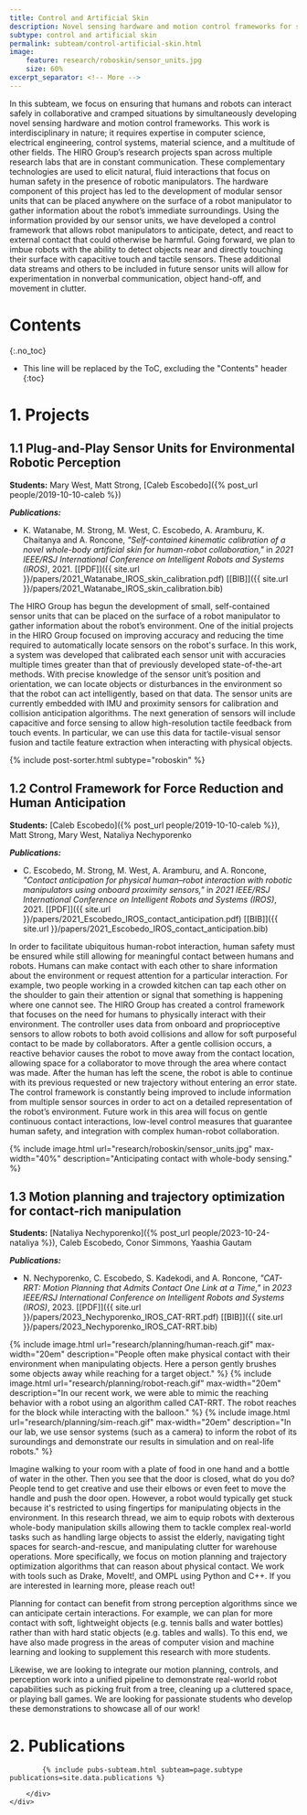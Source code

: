 ```yaml
---
title: Control and Artificial Skin
description: Novel sensing hardware and motion control frameworks for safe human–robot interaction
subtype: control and artificial skin
permalink: subteam/control-artificial-skin.html
image:
    feature: research/roboskin/sensor_units.jpg
    size: 60%
excerpt_separator: <!-- More -->
---
```


In this subteam, we focus on ensuring that humans and robots can interact safely in collaborative and cramped situations by simultaneously developing novel sensing hardware and motion control frameworks.
This work is interdisciplinary in nature; it requires expertise in computer science, electrical engineering, control systems, material science, and a multitude of other fields.
The HIRO Group’s research projects span across multiple research labs that are in constant communication.
These complementary technologies are used to elicit natural, fluid interactions that focus on human safety in the presence of robotic manipulators.
The hardware component of this project has led to the development of modular sensor units that can be placed anywhere on the surface of a robot manipulator to gather information about the robot’s immediate surroundings.
Using the information provided by our sensor units, we have developed a control framework that allows robot manipulators to anticipate, detect, and react to external contact that could otherwise be harmful.
Going forward, we plan to imbue robots with the ability to detect objects near and directly touching their surface with capacitive touch and tactile sensors.
These additional data streams and others to be included in future sensor units will allow for experimentation in nonverbal communication, object hand-off, and movement in clutter.

<!-- More -->

# Contents
{:.no_toc}

* This line will be replaced by the ToC, excluding the "Contents" header
{:toc}

# 1. Projects

## 1.1 Plug-and-Play Sensor Units for Environmental Robotic Perception

**Students:** Mary West, Matt Strong, [Caleb Escobedo]({% post_url people/2019-10-10-caleb %})

**_Publications:_**
 - K. Watanabe, M. Strong, M. West, C. Escobedo, A. Aramburu, K. Chaitanya and A. Roncone, _"Self-contained kinematic calibration of a novel whole-body artificial skin for human-robot collaboration,"_ in _2021 IEEE/RSJ International Conference on Intelligent Robots and Systems (IROS)_, 2021. [[PDF]]({{ site.url }}/papers/2021_Watanabe_IROS_skin_calibration.pdf) [[BIB]]({{ site.url }}/papers/2021_Watanabe_IROS_skin_calibration.bib)

The HIRO Group has begun the development of small, self-contained sensor units that can be placed on the surface of a robot manipulator to gather information about the robot’s environment.
One of the initial projects in the HIRO Group focused on improving accuracy and reducing the time required to automatically locate sensors on the robot's surface.
In this work, a system was developed that calibrated each sensor unit with accuracies multiple times greater than that of previously developed state-of-the-art methods.
With precise knowledge of the sensor unit’s position and orientation, we can locate objects or disturbances in the environment so that the robot can act intelligently, based on that data.
The sensor units are currently embedded with IMU and proximity sensors for calibration and collision anticipation algorithms.
The next generation of sensors will include capacitive and force sensing to allow high-resolution tactile feedback from touch events. In particular, we can use this data for tactile-visual sensor fusion and tactile feature extraction when interacting with physical objects.

<div class="row">
    {% include post-sorter.html subtype="roboskin" %}
</div>

## 1.2 Control Framework for Force Reduction and Human Anticipation

**Students:** [Caleb Escobedo]({% post_url people/2019-10-10-caleb %}), Matt Strong, Mary West, Nataliya Nechyporenko

**_Publications:_**
 - C. Escobedo, M. Strong, M. West, A. Aramburu, and A. Roncone, _"Contact anticipation for physical human–robot interaction with robotic manipulators using onboard proximity sensors,"_ in _2021 IEEE/RSJ International Conference on Intelligent Robots and Systems (IROS)_, 2021. [[PDF]]({{ site.url }}/papers/2021_Escobedo_IROS_contact_anticipation.pdf) [[BIB]]({{ site.url }}/papers/2021_Escobedo_IROS_contact_anticipation.bib)

In order to facilitate ubiquitous human-robot interaction, human safety must be ensured while still allowing for meaningful contact between humans and robots.
Humans can make contact with each other to share information about the environment or request attention for a particular interaction.
For example, two people working in a crowded kitchen can tap each other on the shoulder to gain their attention or signal that something is happening where one cannot see.
The HIRO Group has created a control framework that focuses on the need for humans to physically interact with their environment.
The controller uses data from onboard and proprioceptive sensors to allow robots to both avoid collisions and allow for soft purposeful contact to be made by collaborators.
After a gentle collision occurs, a reactive behavior causes the robot to move away from the contact location, allowing space for a collaborator to move through the area where contact was made.
After the human has left the scene, the robot is able to continue with its previous requested or new trajectory without entering an error state.
The control framework is constantly being improved to include information from multiple sensor sources in order to act on a detailed representation of the robot’s environment.
Future work in this area will focus on gentle continuous contact interactions, low-level control measures that guarantee human safety, and integration with complex human-robot collaboration.

{% include image.html url="research/roboskin/sensor_units.jpg" max-width="40%" description="Anticipating contact with whole-body sensing." %}



## 1.3 Motion planning and trajectory optimization for contact-rich manipulation

**Students:** [Nataliya Nechyporenko]({% post_url people/2023-10-24-nataliya %}), Caleb Escobedo, Conor Simmons, Yaashia Gautam 

**_Publications:_**
 - N. Nechyporenko, C. Escobedo, S. Kadekodi, and A. Roncone, _"CAT-RRT: Motion Planning that Admits Contact One Link at a Time,"_ in _2023 IEEE/RSJ International Conference on Intelligent Robots and Systems (IROS)_, 2023. [[PDF]]({{ site.url }}/papers/2023_Nechyporenko_IROS_CAT-RRT.pdf) [[BIB]]({{ site.url }}/papers/2023_Nechyporenko_IROS_CAT-RRT.bib)

<div class="row">
{% include image.html url="research/planning/human-reach.gif" max-width="20em" description="People often make physical contact with their environment when manipulating objects. Here a person gently brushes some objects away while reaching for a target object." %}
{% include image.html url="research/planning/robot-reach.gif" max-width="20em" description="In our recent work, we were able to mimic the reaching behavior with a robot using an algorithm called CAT-RRT. The robot reaches for the block while interacting with the balloon." %}
{% include image.html url="research/planning/sim-reach.gif" max-width="20em" description="In our lab, we use sensor systems (such as a camera) to inform the robot of its suroundings and demonstrate our results in simulation and on real-life robots." %}
</div>

Imagine walking to your room with a plate of food in one hand and a bottle of water in the other. Then you see that the door is closed, what do you do? People tend to get creative and use their elbows or even feet to move the handle and push the door open. However, a robot would typically get stuck because it's restricted to using fingertips for manipulating objects in the environment. In this research thread, we aim to equip robots with dexterous whole-body manipulation skills allowing them to tackle complex real-world tasks such as handling large objects to assist the elderly, navigating tight spaces for search-and-rescue, and manipulating clutter for warehouse operations. More specifically, we focus on motion planning and trajectory optimization algorithms that can reason about physical contact. We work with tools such as Drake, MoveIt!, and OMPL using Python and C++. If you are interested in learning more, please reach out!

Planning for contact can benefit from strong perception algorithms since we can anticipate certain interactions. For example, we can plan for more contact with soft, lightweight objects (e.g. tennis balls and water bottles) rather than with hard static objects (e.g. tables and walls). To this end, we have also made progress in the areas of computer vision and machine learning and looking to supplement this research with more students. 

Likewise, we are looking to integrate our motion planning, controls, and perception work into a unified pipeline to demonstrate real-world robot capabilities such as picking fruit from a tree, cleaning up a cluttered space, or playing ball games. We are looking for passionate students who develop these demonstrations to showcase all of our work!


# 2. Publications

<section id="post-cv" style="padding-top: 0;">
    <div class="container">
        <div id="article">

            {% include pubs-subteam.html subteam=page.subtype publications=site.data.publications %}

        </div>
    </div>
</section>
